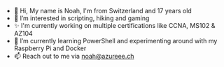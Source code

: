 - 👋 Hi, My name is Noah, I'm from Switzerland and 17 years old
- 👀 I’m interested in scripting, hiking and gaming
- ✨ I'm currently working on multiple certifications like CCNA, MS102 & AZ104
- 🌱 I’m currently learning PowerShell and experimenting around with my Raspberry Pi and Docker
- 📫 Reach out to me via noah@azureee.ch
